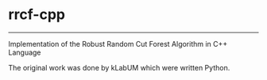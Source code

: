 # rrcf-cpp
---
Implementation of the Robust Random Cut Forest Algorithm in C++ Language

The original work was done by kLabUM which were written Python.
